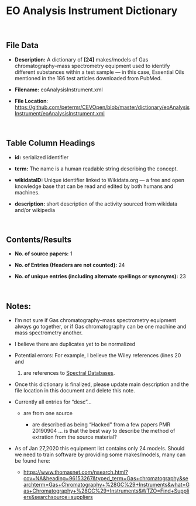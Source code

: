 **EO Analysis Instrument​​ Dictionary**
=====================================

 

File Data
---------

-   **Description:** A dictionary of **[24]** makes/models of Gas
    chromatography–mass spectrometry equipment used to identify different
    substances within a test sample — in this case, Essential Oils mentioned in
    the 186 test articles downloaded from PubMed.

-   **Filename:** eoAnalysisInstrument.xml

-   **File Location**:
    <https://github.com/petermr/CEVOpen/blob/master/dictionary/eoAnalysisInstrument/eoAnalysisInstrument.xml>

 

Table Column Headings
---------------------

-   **id:** serialized identifier

-   **term:** The name is a human readable string describing the concept.

-   **wikidataID:** Unique identifier linked to Wikidata.org — a free and open
    knowledge base that can be read and edited by both humans and machines.

-   **description:** short description of the activity sourced from wikidata
    and/or wikipedia

 

Contents/Results
----------------

-   **No. of source papers:** 1

-   **No. of Entries (Headers are not counted):** 24

-   **No. of unique entries (including alternate spellings or synonyms):** 23

 

Notes:
------

-   I’m not sure if Gas chromatography–mass spectrometry equipment always go
    together, or if Gas chromatography can be one machine and mass spectrometry
    another.

-   I believe there are duplicates yet to be normalized

-   Potential errors: For example, I believe the Wiley references (lines 20 and

    1.  are references to [Spectral
        Databases](https://link.springer.com/article/10.1016/1044-0305(91)85012-U).

-   Once this dictionary is finalized, please update main description and the
    file location in this document and delete this note.

-   Currently all entries for “desc”...

    -   are from one source

        -   are described as being “Hacked" from a few papers PMR 20190904 … is
            that the best way to describe the method of extration from the
            source material?

-   As of Jan 27,2020 this equipment list contains only 24 models. Should we
    need to train software by providing some makes/models, many can be found
    here:

    -   <https://www.thomasnet.com/nsearch.html?cov=NA&heading=96153267&typed_term=Gas+chromatography&searchterm=Gas+Chromatography+%28GC%29+Instruments&what=Gas+Chromatography+%28GC%29+Instruments&WTZO=Find+Suppliers&searchsource=suppliers>
